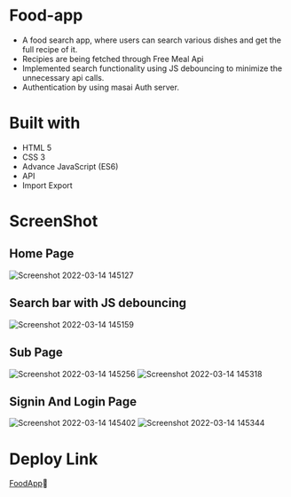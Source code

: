# Food-app
- A food search app, where users can search various dishes and get the full recipe of it.
- Recipies are being fetched through Free Meal Api
- Implemented search functionality using JS debouncing to minimize the unnecessary api calls.
- Authentication by using masai Auth server.

# Built with
- HTML 5
- CSS 3
- Advance JavaScript (ES6)
- API
- Import Export

# ScreenShot
## Home Page
![Screenshot 2022-03-14 145127](https://user-images.githubusercontent.com/96105500/158144638-d6075384-6d5f-4b63-b3c7-bc1ca4c6b1ae.png)
## Search bar with JS debouncing
![Screenshot 2022-03-14 145159](https://user-images.githubusercontent.com/96105500/158144654-c3412099-4441-45f9-9dc4-0848fcc856ba.png)
## Sub Page
![Screenshot 2022-03-14 145256](https://user-images.githubusercontent.com/96105500/158144709-a001a953-f47a-4d64-a236-3680236c8df1.png)
![Screenshot 2022-03-14 145318](https://user-images.githubusercontent.com/96105500/158144720-c325e258-015e-4f6f-8d70-9808fb0caff0.png)
## Signin And Login Page
![Screenshot 2022-03-14 145402](https://user-images.githubusercontent.com/96105500/158144741-edeb06eb-f8a9-437d-87b5-c6f084c737e9.png)
![Screenshot 2022-03-14 145344](https://user-images.githubusercontent.com/96105500/158144736-e76be20c-2445-4f06-af9b-109bb31dcf04.png)

# Deploy Link
[FoodApp](https://food-app-ambaliyadhruv.vercel.app/index.html):cookie:
